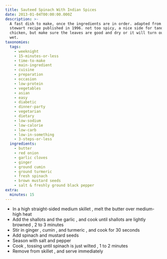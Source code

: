 ```yaml
---
title: Sauteed Spinach With Indian Spices
date: 2013-01-04T00:00:00.000Z
description: >-
  A fast dish to make, once the ingredients are in order. adapted from a martha
  stewart recipe published in 1996. not too spicy, a nice side for tandoori
  chicken, but make sure the leaves are good and dry or it will turn out too
  wet.
taxonomies:
  tags:
    - weeknight
    - 15-minutes-or-less
    - time-to-make
    - main-ingredient
    - cuisine
    - preparation
    - occasion
    - low-protein
    - vegetables
    - asian
    - easy
    - diabetic
    - dinner-party
    - vegetarian
    - dietary
    - low-sodium
    - low-calorie
    - low-carb
    - low-in-something
    - 3-steps-or-less
  ingredients:
    - butter
    - red onion
    - garlic cloves
    - ginger
    - ground cumin
    - ground turmeric
    - fresh spinach
    - brown mustard seeds
    - salt & freshly ground black pepper
extra:
  minutes: 15
---
```

 - In a high straight-sided medium skillet , melt the butter over medium-high heat
 - Add the shallots and the garlic , and cook until shallots are lightly browned , 2 to 3 minutes
 - Stir in ginger , cumin , and turmeric , and cook for 30 seconds
 - Add spinach and mustard seeds
 - Season with salt and pepper
 - Cook , tossing until spinach is just wilted , 1 to 2 minutes
 - Remove from skillet , and serve immediately
